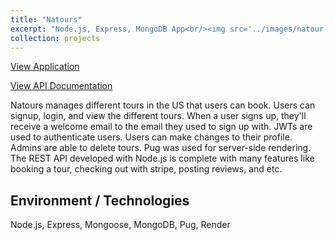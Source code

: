 ```yaml
---
title: "Natours"
excerpt: "Node.js, Express, MongoDB App<br/><img src='../images/natour.png' height='400px' width='400px'>"
collection: projects
---
```


[View Application](https://natours-project-kqtp.onrender.com)

[View API Documentation](https://documenter.getpostman.com/view/33784189/2sA3BheaEU)

Natours manages different tours in the US that users can book. Users can signup, login, and view the different tours. When a user signs up, they'll receive a welcome email to the email they used to sign up with. JWTs are used to authenticate users. Users can make changes to their profile. Admins are able to delete tours. Pug was used for server-side rendering. The REST API developed with Node.js is complete with many features like booking a tour, checking out with stripe, posting reviews, and etc. 

Environment / Technologies
------

Node.js, Express, Mongoose, MongoDB, Pug, Render